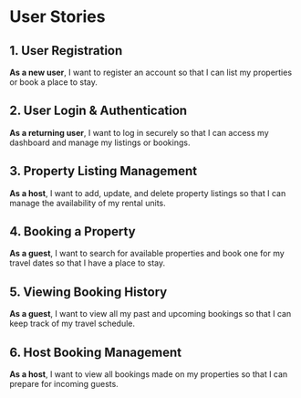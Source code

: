 # User Stories

## 1. User Registration
**As a new user**, I want to register an account so that I can list my properties or book a place to stay.

## 2. User Login & Authentication
**As a returning user**, I want to log in securely so that I can access my dashboard and manage my listings or bookings.

## 3. Property Listing Management
**As a host**, I want to add, update, and delete property listings so that I can manage the availability of my rental units.

## 4. Booking a Property
**As a guest**, I want to search for available properties and book one for my travel dates so that I have a place to stay.

## 5. Viewing Booking History
**As a guest**, I want to view all my past and upcoming bookings so that I can keep track of my travel schedule.

## 6. Host Booking Management
**As a host**, I want to view all bookings made on my properties so that I can prepare for incoming guests.
